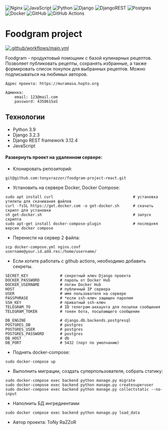 ![Nginx](https://img.shields.io/badge/nginx-%23009639.svg?style=for-the-badge&logo=nginx&logoColor=white) ![JavaScript](https://img.shields.io/badge/javascript-%23323330.svg?style=for-the-badge&logo=javascript&logoColor=%23F7DF1E) ![Python](https://img.shields.io/badge/python-3670A0?style=for-the-badge&logo=python&logoColor=ffdd54) ![Django](https://img.shields.io/badge/django-%23092E20.svg?style=for-the-badge&logo=django&logoColor=white) ![DjangoREST](https://img.shields.io/badge/DJANGO-REST-ff1709?style=for-the-badge&logo=django&logoColor=white&color=ff1709&labelColor=gray) ![Postgres](https://img.shields.io/badge/postgres-%23316192.svg?style=for-the-badge&logo=postgresql&logoColor=white) ![Docker](https://img.shields.io/badge/docker-%230db7ed.svg?style=for-the-badge&logo=docker&logoColor=white) ![GitHub](https://img.shields.io/badge/github-%23121011.svg?style=for-the-badge&logo=github&logoColor=white) ![GitHub Actions](https://img.shields.io/badge/github%20actions-%232671E5.svg?style=for-the-badge&logo=githubactions&logoColor=white)

Foodgram project
========

[![.github/workflows/main.yml](https://github.com/TonyxRazzor/foodgram-project-react/actions/workflows/main.yml/badge.svg)](https://github.com/TonyxRazzor/foodgram-project-react/actions/workflows/main.yml)


Foodgram - продуктовый помощник с базой кулинарных рецептов. Позволяет публиковать рецепты, сохранять избранные, а также формировать список покупок для выбранных рецептов. Можно подписываться на любимых авторов.

```
Адрес проекта: https://muramasa.hopto.org

Админка:
    email: 123@mail.com
    password: 435861SaS
```

## Технологии
- Python 3.9
- Django 3.2.3
- Django REST framework 3.12.4
- JavaScript

#### Развернуть проект на удаленном сервере:

* Клонировать репозиторий:

```
git@github.com:tonyxrazzor/foodgram-project-react.git
```

* Установить на сервере Docker, Docker Compose:

```
sudo apt install curl                                   # установка утилиты для скачивания файлов
curl -fsSL https://get.docker.com -o get-docker.sh      # скачать скрипт для установки
sh get-docker.sh                                        # запуск скрипта
sudo apt-get install docker-compose-plugin              # последняя версия docker compose
```

* Перенести на сервер 2 файла:

```
scp docker-compose.yml nginx.conf username@your.id.add.res:/home/username/ 
```

* Если хотите работать с github actions, необходимо добавить секреты.

```
SECRET_KEY              # секретный ключ Django проекта
DOCKER_PASSWORD         # пароль от Docker Hub
DOCKER_USERNAME         # логин Docker Hub
HOST                    # публичный IP сервера
USER                    # имя пользователя на сервере
PASSPHRASE              # *если ssh-ключ защищен паролем
SSH_KEY                 # приватный ssh-ключ
TELEGRAM_TO             # ID телеграм-аккаунта для посылки сообщения
TELEGRAM_TOKEN          # токен бота, посылающего сообщение

DB_ENGINE               # django.db.backends.postgresql
POSTGRES_DB             # postgres
POSTGRES_USER           # postgres
POSTGRES_PASSWORD       # postgres
DB_HOST                 # db
DB_PORT                 # 5432 (порт по умолчанию)
```

* Поднять docker-compose:
```
sudo docker-compose up
```

* Выполнить миграции, создать суперпользователя, собрать статику:

```
sudo docker-compose exec backend python manage.py migrate
sudo docker-compose exec backend python manage.py createsuperuser
sudo docker-compose exec backend python manage.py collectstatic --no-input
```

* Наполнить БД ингредиентами
```
sudo docker compose exec backend python manage.py load_data
```

* Автор проекта: ToNy RaZZoR